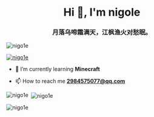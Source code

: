<h1 align="center">Hi 👋, I'm nigole</h1>
<h3 align="center">月落乌啼霜满天，江枫渔火对愁眠。</h3>

<p align="left"> <img src="https://komarev.com/ghpvc/?username=nigo1e&label=Profile%20views&color=0e75b6&style=flat" alt="nigo1e" /> </p>

<p align="left"> <a href="https://github.com/ryo-ma/github-profile-trophy"><img src="https://github-profile-trophy.vercel.app/?username=nigo1e" alt="nigo1e" /></a> </p>

- 🌱 I’m currently learning **Minecraft**

- 📫 How to reach me **2984575077@qq.com**

<p align="left">
</p>


<p><img align="left" src="https://github-readme-stats.vercel.app/api/top-langs?username=nigo1e&show_icons=true&locale=en&layout=compact" alt="nigo1e" /></p>

<p>&nbsp;<img align="center" src="https://github-readme-stats.vercel.app/api?username=nigo1e&show_icons=true&locale=en" alt="nigo1e" /></p>

<p><img align="center" src="https://github-readme-streak-stats.herokuapp.com/?user=nigo1e&" alt="nigo1e" /></p>
